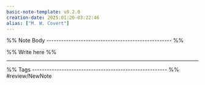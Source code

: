 ```yaml
---
basic-note-template: v0.2.0
creation-date: 2025:01:20-03:22:46
alias: ["M. W. Covert"]
---
```


%% Note Body --------------------------------------------------- %%

%% Write here %%




___

%% Tags ------------------------------------------------------- %%
#review/NewNote